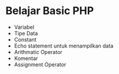 # Belajar Basic PHP

- Variabel
- Tipe Data
- Constant
- Echo statement untuk menampilkan data
- Arithmatic Operator
- Komentar
- Assignment Operator